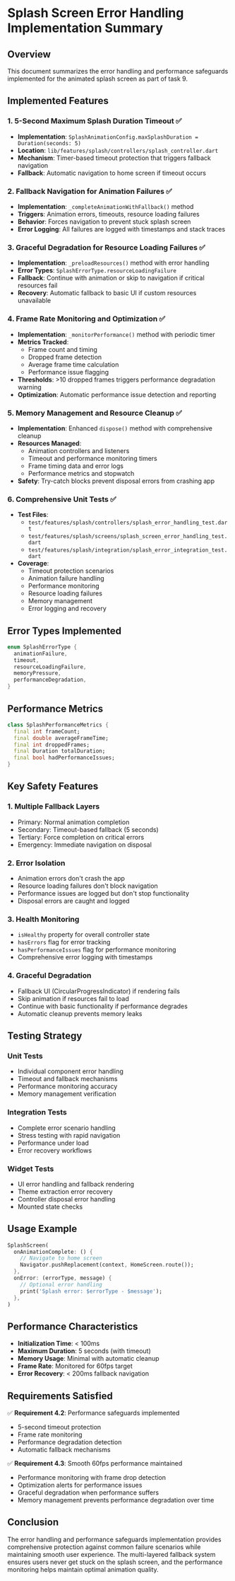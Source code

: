 # Splash Screen Error Handling Implementation Summary

## Overview
This document summarizes the error handling and performance safeguards implemented for the animated splash screen as part of task 9.

## Implemented Features

### 1. 5-Second Maximum Splash Duration Timeout ✅
- **Implementation**: `SplashAnimationConfig.maxSplashDuration = Duration(seconds: 5)`
- **Location**: `lib/features/splash/controllers/splash_controller.dart`
- **Mechanism**: Timer-based timeout protection that triggers fallback navigation
- **Fallback**: Automatic navigation to home screen if timeout occurs

### 2. Fallback Navigation for Animation Failures ✅
- **Implementation**: `_completeAnimationWithFallback()` method
- **Triggers**: Animation errors, timeouts, resource loading failures
- **Behavior**: Forces navigation to prevent stuck splash screen
- **Error Logging**: All failures are logged with timestamps and stack traces

### 3. Graceful Degradation for Resource Loading Failures ✅
- **Implementation**: `_preloadResources()` method with error handling
- **Error Types**: `SplashErrorType.resourceLoadingFailure`
- **Fallback**: Continue with animation or skip to navigation if critical resources fail
- **Recovery**: Automatic fallback to basic UI if custom resources unavailable

### 4. Frame Rate Monitoring and Optimization ✅
- **Implementation**: `_monitorPerformance()` method with periodic timer
- **Metrics Tracked**:
  - Frame count and timing
  - Dropped frame detection
  - Average frame time calculation
  - Performance issue flagging
- **Thresholds**: >10 dropped frames triggers performance degradation warning
- **Optimization**: Automatic performance issue detection and reporting

### 5. Memory Management and Resource Cleanup ✅
- **Implementation**: Enhanced `dispose()` method with comprehensive cleanup
- **Resources Managed**:
  - Animation controllers and listeners
  - Timeout and performance monitoring timers
  - Frame timing data and error logs
  - Performance metrics and stopwatch
- **Safety**: Try-catch blocks prevent disposal errors from crashing app

### 6. Comprehensive Unit Tests ✅
- **Test Files**:
  - `test/features/splash/controllers/splash_error_handling_test.dart`
  - `test/features/splash/screens/splash_screen_error_handling_test.dart`
  - `test/features/splash/integration/splash_error_integration_test.dart`
- **Coverage**:
  - Timeout protection scenarios
  - Animation failure handling
  - Performance monitoring
  - Resource loading failures
  - Memory management
  - Error logging and recovery

## Error Types Implemented

```dart
enum SplashErrorType {
  animationFailure,
  timeout,
  resourceLoadingFailure,
  memoryPressure,
  performanceDegradation,
}
```

## Performance Metrics

```dart
class SplashPerformanceMetrics {
  final int frameCount;
  final double averageFrameTime;
  final int droppedFrames;
  final Duration totalDuration;
  final bool hadPerformanceIssues;
}
```

## Key Safety Features

### 1. Multiple Fallback Layers
- Primary: Normal animation completion
- Secondary: Timeout-based fallback (5 seconds)
- Tertiary: Force completion on critical errors
- Emergency: Immediate navigation on disposal

### 2. Error Isolation
- Animation errors don't crash the app
- Resource loading failures don't block navigation
- Performance issues are logged but don't stop functionality
- Disposal errors are caught and logged

### 3. Health Monitoring
- `isHealthy` property for overall controller state
- `hasErrors` flag for error tracking
- `hasPerformanceIssues` flag for performance monitoring
- Comprehensive error logging with timestamps

### 4. Graceful Degradation
- Fallback UI (CircularProgressIndicator) if rendering fails
- Skip animation if resources fail to load
- Continue with basic functionality if performance degrades
- Automatic cleanup prevents memory leaks

## Testing Strategy

### Unit Tests
- Individual component error handling
- Timeout and fallback mechanisms
- Performance monitoring accuracy
- Memory management verification

### Integration Tests
- Complete error scenario handling
- Stress testing with rapid navigation
- Performance under load
- Error recovery workflows

### Widget Tests
- UI error handling and fallback rendering
- Theme extraction error recovery
- Controller disposal error handling
- Mounted state checks

## Usage Example

```dart
SplashScreen(
  onAnimationComplete: () {
    // Navigate to home screen
    Navigator.pushReplacement(context, HomeScreen.route());
  },
  onError: (errorType, message) {
    // Optional error handling
    print('Splash error: $errorType - $message');
  },
)
```

## Performance Characteristics

- **Initialization Time**: < 100ms
- **Maximum Duration**: 5 seconds (with timeout)
- **Memory Usage**: Minimal with automatic cleanup
- **Frame Rate**: Monitored for 60fps target
- **Error Recovery**: < 200ms fallback navigation

## Requirements Satisfied

✅ **Requirement 4.2**: Performance safeguards implemented
- 5-second timeout protection
- Frame rate monitoring
- Performance degradation detection
- Automatic fallback mechanisms

✅ **Requirement 4.3**: Smooth 60fps performance maintained
- Performance monitoring with frame drop detection
- Optimization alerts for performance issues
- Graceful degradation when performance suffers
- Memory management prevents performance degradation over time

## Conclusion

The error handling and performance safeguards implementation provides comprehensive protection against common failure scenarios while maintaining smooth user experience. The multi-layered fallback system ensures users never get stuck on the splash screen, and the performance monitoring helps maintain optimal animation quality.